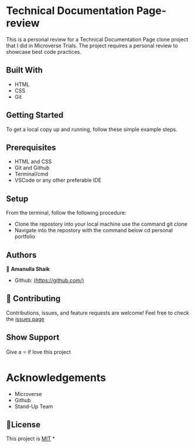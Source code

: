 # Technical Documentation Page-review
This is a personal review for a Technical Documentation Page clone project that I did in Microverse Trials. The project requires a personal review to showcase best code practices.
## Built With
* HTML
* CSS
* Git

## Getting Started

To get a local copy up and running, follow these simple example steps.

## Prerequisites
* HTML and CSS
* Git and Github
* Terminal/cmd
* VSCode or any other preferable IDE

## Setup
From the terminal, follow the following procedure:
* Clone the repostory into your local machine
use the command git clone
* Navigate into the repostory with the command below
cd personal portfolio

## Authors

👤 **Amanulla Shaik**
* Github: [(https://github.com/)](https://github.com/Amanulla)

## 🤝 Contributing
Contributions, issues, and feature requests are welcome!
Feel free to check the [issues page]([https://github.com/Amanulla/review/issues])
## Show Support
Give a ⭐️ if love this project 
# Acknowledgements
* Microverse
* Github
* Stand-Up Team
## 📝License
This project is [MIT](https://github.com/Carshy/readme-template/blob/master/MIT.md)
* 
